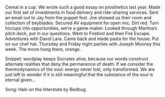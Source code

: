 Cereal in a cup. We wrote such a good essay on prosthetics last year. Made our first set of investments in food delivery and ride-sharing services. Sent an email out to Jay from the puppet fest. Joe showed us their room and collection of beyblades. Secured AV equipment for open mic. Dirt red. Turn hiccups into opportunities, we’re a game-maker. Looked through Martina’s pitch deck, put in our questions. Went to Firebird and then Fire Escape. Adventures with David Lara. Came back and made pasta for the house. Put on our chef hat. Thursday and Friday night parties with Joseph Mooney this week. The moon hung there, orange. 

Snippet: wordplay keeps Socrates alive, because our words construct alternate realities that deny the permanence of death. If we consider the thermodynamics of the soul: energy never lost, only transformed. We are just left to wonder if it is still meaningful that the substance of the soul is eternal given…

Song: Halo on the Interstate by Bedbug.
